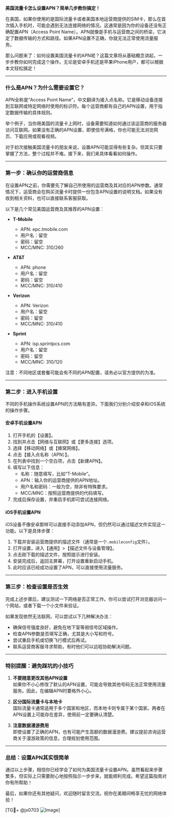 **美国流量卡怎么设置APN？简单几步教你搞定！**

在美国，如果你使用的是国际流量卡或者美国本地运营商提供的SIM卡，那么在首次插入手机时，可能会遇到无法连接网络的情况。这通常是因为你的设备还没有正确配置APN（Access Point Name）。APN就像是手机与运营商之间的桥梁，它决定了数据传输的方式和路径。如果APN设置不正确，你就无法正常使用流量服务。

那么问题来了：如何设置美国流量卡的APN呢？这篇文章将从基础概念讲起，一步步教你如何完成这个操作。无论是安卓手机还是苹果iPhone用户，都可以根据本文轻松搞定！

---

### **什么是APN？为什么需要设置它？**

APN全称是“Access Point Name”，中文翻译为接入点名称。它是移动设备连接到互联网或特定网络时使用的标识符。每个运营商都有自己的APN设置，用于指定数据传输的具体规则。

举个例子，当你用美国的流量卡上网时，设备需要知道如何通过该运营商的服务器访问互联网。如果没有正确的APN设置，即使信号满格，你也可能无法浏览网页、下载应用或观看视频。

对于初次接触美国流量卡的朋友来说，设置APN可能显得有些复杂。但其实只要掌握了方法，整个过程并不难。接下来，我们来具体看看如何操作。

---

### **第一步：确认你的运营商信息**

在设置APN之前，你需要先了解自己所使用的运营商及其对应的APN参数。通常情况下，运营商会在购买流量卡时提供一份包含APN设置的说明文档。如果没有收到相关资料，也可以直接联系客服获取。

以下是几个常见美国运营商及其推荐的APN设置：

- **T-Mobile**
  - APN: epc.tmobile.com
  - 用户名：留空
  - 密码：留空
  - MCC/MNC: 310/260

- **AT&T**
  - APN: phone
  - 用户名：留空
  - 密码：留空
  - MCC/MNC: 310/410

- **Verizon**
  - APN: Verizon
  - 用户名：留空
  - 密码：留空
  - MCC/MNC: 310/410

- **Sprint**
  - APN: isp.sprintpcs.com
  - 用户名：留空
  - 密码：留空
  - MCC/MNC: 310/120

注意：不同地区或套餐可能会有不同的APN配置，请务必以官方提供的为准。

---

### **第二步：进入手机设置**

不同的手机操作系统设置APN的方法略有差异。下面我们分别介绍安卓和iOS系统的操作步骤。

#### **安卓手机设置APN**

1. 打开手机的【设置】。
2. 找到并点击【网络与互联网】或【更多连接】选项。
3. 选择【移动网络】或【蜂窝网络】。
4. 点击【接入点名称（APN）】。
5. 在列表中找到一个空白项，点击【新建APN】。
6. 填写以下信息：
   - 名称：随意填写，比如“T-Mobile”。
   - APN：输入你的运营商提供的APN地址。
   - 用户名和密码：一般为空，除非有特殊要求。
   - MCC/MNC：按照运营商提供的代码填写。
7. 完成后保存设置，并重启手机即可尝试连接网络。

#### **iOS手机设置APN**

iOS设备不像安卓那样可以直接手动添加APN，但仍然可以通过描述文件实现这一功能。以下是具体步骤：

1. 下载并安装运营商提供的描述文件（通常是一个`.mobileconfig`文件）。
2. 打开设置，进入【通用】>【描述文件与设备管理】。
3. 点击刚下载的描述文件，按照提示进行安装。
4. 安装完成后，返回主屏幕，打开设置重新启动手机。
5. 此时应该已经成功设置了APN，可以直接使用流量服务。

---

### **第三步：检查设置是否生效**

完成上述步骤后，建议测试一下网络是否正常工作。你可以尝试打开浏览器访问一个网站，或者下载一个小文件来验证。

如果发现依然无法联网，可以尝试以下几种解决办法：

- 确保信号强度良好，避免在地下室等弱信号区域操作。
- 检查APN参数是否填写正确，尤其是大小写和符号。
- 尝试重启手机或切换飞行模式后再试。
- 联系运营商客服寻求帮助，有时他们可以远程协助解决问题。

---

### **特别提醒：避免踩坑的小技巧**

1. **不要随意更改其他APN设置**  
   如果你不小心修改了默认的APN设置，可能会导致其他号码无法正常使用流量服务。因此，在编辑APN时要格外小心。

2. **区分国际流量卡与本地卡**  
   国际流量卡通常适用于多个国家和地区，而本地卡则专属于某个国家。两者在APN设置上可能存在差异，使用前一定要确认清楚。

3. **注意数据漫游费用**  
   即使设置了正确的APN，也有可能产生高额的数据漫游费。建议提前咨询运营商关于漫游政策的信息，合理规划使用范围。

---

### **总结：设置APN其实很简单**

通过以上步骤，相信你已经学会了如何为美国流量卡设置APN。虽然看起来步骤繁多，但实际上只需要耐心地按照指示一步步来，就能顺利完成。希望这篇指南对你有所帮助！

最后，如果你还有其他疑问，欢迎随时留言交流。祝你在美期间畅享无忧的网络体验！

[TG💪+ @jx0703 ![Image](https://github.com/user-attachments/assets/dbca1d08-cadb-493c-b0ec-ad6f7a83f270)]